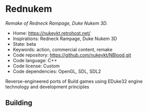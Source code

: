 # Rednukem

_Remake of Redneck Rampage, Duke Nukem 3D._

- Home: https://nukeykt.retrohost.net/
- Inspirations: Redneck Rampage, Duke Nukem 3D
- State: beta
- Keywords: action, commercial content, remake
- Code repository: https://github.com/nukeykt/NBlood.git
- Code language: C++
- Code license: Custom
- Code dependencies: OpenGL, SDL, SDL2

Reverse-engineered ports of Build games using EDuke32 engine technology and development principles

## Building
